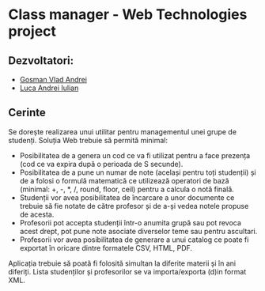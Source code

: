 # Class manager - Web Technologies project

## Dezvoltatori:
* [Gosman Vlad Andrei](https://github.com/GosmanVlad)
* [Luca Andrei Iulian](https://github.com/andreiiulianluca)

## Cerinte
Se dorește realizarea unui utilitar pentru managementul unei grupe de studenți. Soluția Web trebuie să permită minimal:
* Posibilitatea de a genera un cod ce va fi utilizat pentru a face prezența (cod ce va expira după o perioada de S secunde).
* Posibilitatea de a pune un numar de note (același pentru toți studenții) și de a folosi o formulă matematică ce utilizează operatori de bază (minimal: +, -, *, /, round, floor, ceil) pentru a calcula o notă finală.
* Studenții vor avea posibilitatea de încarcare a unor documente ce trebuie să fie notate de către profesor și de a-și vedea notele propuse de acesta.
* Profesorii pot accepta studenții într-o anumita grupă sau pot revoca acest drept, pot pune note asociate diverselor teme sau pentru ascultari.
* Profesorii vor avea posibilitatea de generare a unui catalog ce poate fi exportat în oricare dintre formatele CSV, HTML, PDF.

Aplicația trebuie să poată fi folosită simultan la diferite materii și în ani diferiți. Lista studenților și profesorilor se va importa/exporta (d)in format XML.
